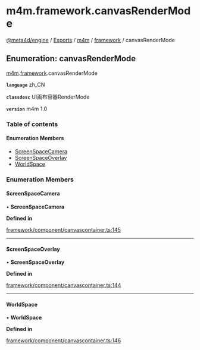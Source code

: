 # m4m.framework.canvasRenderMode

[@meta4d/engine](../) / [Exports](../modules/) / [m4m](../modules/m4m.md) / [framework](../modules/m4m.framework.md) / canvasRenderMode

## Enumeration: canvasRenderMode

[m4m](../modules/m4m.md).[framework](../modules/m4m.framework.md).canvasRenderMode

**`language`** zh\_CN

**`classdesc`** UI画布容器RenderMode

**`version`** m4m 1.0

### Table of contents

#### Enumeration Members

* [ScreenSpaceCamera](m4m.framework.canvasRenderMode.md#screenspacecamera)
* [ScreenSpaceOverlay](m4m.framework.canvasRenderMode.md#screenspaceoverlay)
* [WorldSpace](m4m.framework.canvasRenderMode.md#worldspace)

### Enumeration Members

#### ScreenSpaceCamera

• **ScreenSpaceCamera**

**Defined in**

[framework/component/canvascontainer.ts:145](https://github.com/meta4d-me/meta4d-engine/blob/cf6bfe6/src/framework/component/canvascontainer.ts#L145)

***

#### ScreenSpaceOverlay

• **ScreenSpaceOverlay**

**Defined in**

[framework/component/canvascontainer.ts:144](https://github.com/meta4d-me/meta4d-engine/blob/cf6bfe6/src/framework/component/canvascontainer.ts#L144)

***

#### WorldSpace

• **WorldSpace**

**Defined in**

[framework/component/canvascontainer.ts:146](https://github.com/meta4d-me/meta4d-engine/blob/cf6bfe6/src/framework/component/canvascontainer.ts#L146)
